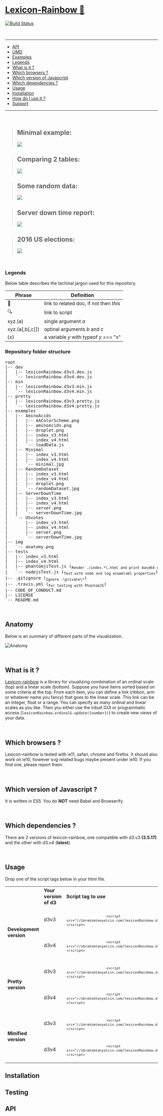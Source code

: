 # <a id="h1" href="#h1">Lexicon-Rainbow [:rainbow:](MAIN)</a>

[![Build Status](https://travis-ci.org/IbrahimTanyalcin/lexicon-rainbow.svg?branch=master)](https://travis-ci.org/IbrahimTanyalcin/lexicon-rainbow)

<br>

<hr>

* [API](#api)
* [UMD](#umd)
* [Examples](#minimal-example)
* [Legends](#legends)
* [What is it ?](#what-is-it-)
* [Which browsers ?](#which-browsers-)
* [Which version of Javascript](#which-version-of-javascript-)
* [Which dependencies ?](#which-dependencies-)
* [Usage](#usage)
* [Installation](#installation)
* [How do I use it ?](#how-do-i-use-it-)
* [Support](#support)

<hr>

<br>

>## Minimal example:
>[<img src="./examples/Minimal/minimal.jpg">][MAIN] 

>## Comparing 2 tables:
>[<img src="./examples/AminoAcids/aminoAcids.jpg">][MAIN]

>## Some random data:
>[<img src="./examples/RandomDataset/randomDataset.jpg">][MAIN] 

>## Server down time report:
>[<img src="./examples/ServerDownTime/serverDownTime.jpg">][MAIN] 

>## 2016 US elections:
>[<img src="./examples/USvotes/USvotes.jpg">][MAIN] 

<br>

### Legends

Below table describes the techinal jargon used for this repository.

Phrase | Definition
-------|-----------
:link: |link to related doc, if not then *this*
:mag:  |link to script
xyz.(a)|single argument *a*
xyz.(a[,b[,c]])|optinal arguments *b* and *c*
{x} | a variable *y* with typeof *y* === "x"

### Repository folder structure

<pre>
root
|-- dev
|	|-- lexiconRainbow.d3v3.dev.js
|	`-- lexiconRainbow.d3v4.dev.js
|-- min
|   |-- lexiconRainbow.d3v3.min.js  
|	`-- lexiconRainbow.d3v4.min.js  
|-- pretty
|   |-- lexiconRainbow.d3v3.pretty.js 
|   `-- lexiconRainbow.d3v4.pretty.js 
|-- examples
|   |-- AminoAcids
|   |   |-- AAColorScheme.png
|   |   |-- aminoAcids.png
|   |   |-- droplet.png
|   |   |-- index_v3.html
|   |   |-- index_v4.html
|   |   `-- loadData.js
|   |-- Minimal
|	|	|-- index_v3.html
|	|	|-- index_v4.html
|	|	`-- minimal.jpg
|   |-- RandomDataset
|	|	|-- index_v3.html
|	|	|-- index_v4.html
|	|	|-- droplet.png
|	|	`-- randomDataset.jpg
|   |-- ServerDownTime
|	|	|-- index_v3.html
|	|	|-- index_v4.html
|	|	|-- server.png
|	|	`-- serverDownTime.jpg
|   `-- USvotes
|		|-- index_v3.html
|		|-- index_v4.html
|		|-- server.png
|		`-- serverDownTime.jpg
|-- img
|	`-- anatomy.png
|-- tests
|	|-- index_v3.html
|	|-- index_v4.html
|	|-- phantomjsTest.js (<sub>Render ./index.*\.html and print base64 data uri</sub>)
|	`-- nodejsTest.js (<sub>Test with node and log enumerabl properties</sub>)
|-- .gitignore (<sub>Ignore .\private\*</sub>)
|-- .travis.yml (<sub>For testing with PhantomJS</sub>)
|-- CODE_OF_CONDUCT.md
|-- LICENSE
`-- README.md 
</pre>

<br>

## Anatomy 
Below is an summary of different parts of the visualization.

![Anatomy](./img/anatomy.png)

<br>

## What is it ?
[Lexicon-rainbow](#h1) is a library for visualizing combination of an ordinal scale (top) and a linear scale (bottom). Suppose you have items sorted based on some criteria at the top. From each item, you can define a link (ribbon, arm or whatever name you fancy) that goes to the linear scale. This link can be an integer, float or a range. You can specify as many ordinal and linear scales as you like. Then you either use the inbuit GUI or programmatic access (```lexiconRainbow.ordinalG.update({number})```) to create new *views* of your data.

<br>

## Which browsers ? 
Lexicon-rainbow is tested with ie11, safari, chrome and firefox. It should also work on ie10, however svg related bugs maybe present under ie10. If you find one, please report them.

<br>

## Which version of Javascript ? 
It is written in ES5. You do __NOT__ need Babel and Browserify.

<br>

## Which dependencies ? 
There are 2 versions of lexicon-rainbow, one compatible with d3.v3 **(3.5.17)** and the other with d3.v4 (**latest**).

<br>

## Usage 
Drop one of the script tags below in your html file.

<table>
	<tr>
		<td></td>
		<td><b>Your version of d3</b></td>
		<td><b>Script tag to use</b></td>
	</tr>
	<tr>
		<td rowspan="2"><b>Development version</b></td>
		<td>d3v3</td>
		<td>
			<code>
				<sub>&lt;script src="//ibrahimtanyalcin.com/lexiconRainbow.d3v3.dev.js"&gt;&lt;/script&gt;</sub>
			</code>
		</td>
	</tr>
	<tr>
		<td>d3v4</td>
		<td>
			<code>
				<sub>&lt;script src="//ibrahimtanyalcin.com/lexiconRainbow.d3v4.dev.js"&gt;&lt;/script&gt;</sub>
			</code>
		</td>
	</tr>
	<tr>
		<td rowspan="2"><b>Pretty version</b></td>
		<td>d3v3</td>
		<td>
			<code>
				<sub>&lt;script src="//ibrahimtanyalcin.com/lexiconRainbow.d3v3.pretty.js"&gt;&lt;/script&gt;</sub>
			</code>
		</td>
	</tr>
	<tr>
		<td>d3v4</td>
		<td>
			<code>
				<sub>&lt;script src="//ibrahimtanyalcin.com/lexiconRainbow.d3v4.pretty.js"&gt;&lt;/script&gt;</sub>
			</code>
		</td>
	</tr>
	<tr>
		<td rowspan="2"><b>Minified version</b></td>
		<td>d3v3</td>
		<td>
			<code>
				<sub>&lt;script src="//ibrahimtanyalcin.com/lexiconRainbow.d3v3.min.js"&gt;&lt;/script&gt;</sub>
			</code>
		</td>
	</tr>
	<tr>
		<td>d3v4</td>
		<td>
			<code>
				<sub>&lt;script src="//ibrahimtanyalcin.com/lexiconRainbow.d3v3.min.js"&gt;&lt;/script&gt;</sub>
			</code>
		</td>
	</tr>
</table>

## Installation

## Testing

## API

[MAIN]: https://github.com/IbrahimTanyalcin/LEXICON